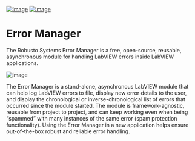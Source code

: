 [![Image](https://www.vipm.io/package/robusto_systems_lib_error_manager/badge.svg?metric=installs)](https://www.vipm.io/package/robusto_systems_lib_error_manager/) [![Image](https://www.vipm.io/package/robusto_systems_lib_error_manager/badge.svg?metric=stars)](https://www.vipm.io/package/robusto_systems_lib_error_manager/)

# Error Manager
The Robusto Systems Error Manager is a free, open-source, reusable, asynchronous module for handling LabVIEW errors inside LabVIEW applications.

![image](https://github.com/RobustoSystems/ErrorManager/assets/34945974/43030b78-a5d1-4295-84e4-a46c23dc6144)

The Error Manager is a stand-alone, asynchronous LabVIEW module that can help log LabVIEW errors to file, display new error details to the user, and display the chronological or inverse-chronological list of errors that occurred since the module started. The module is framework-agnostic, reusable from project to project, and can keep working even when being “spammed” with many instances of the same error (spam protection functionality). Using the Error Manager in a new application helps ensure out-of-the-box robust and reliable error handling.
